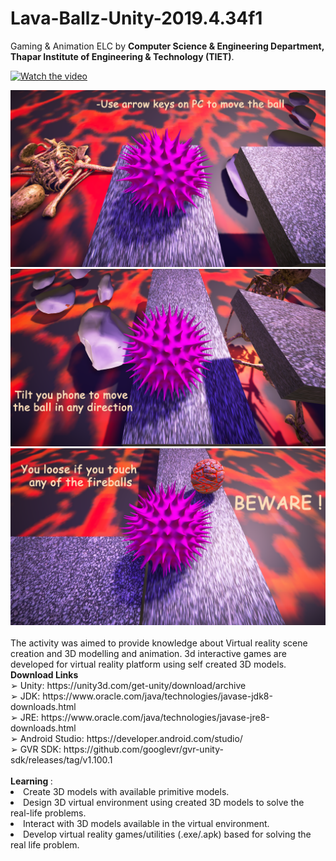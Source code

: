 # Lava-Ballz-Unity-2019.4.34f1
Gaming & Animation ELC by <b>Computer Science & Engineering Department, Thapar Institute of Engineering & Technology (TIET)</b>.

[![Watch the video](https://i.imgur.com/kHsEqq7.png)](https://youtu.be/8LFcDn1l1CM)


<img src="/Gameplay/Screenshot1.png">
<img src="/Gameplay/Screenshot2.png">
<img src="/Gameplay/Screenshot3.png">
<br>
<br>The activity was aimed to provide knowledge about Virtual reality scene creation and 3D modelling and animation. 3d interactive games are developed for virtual reality platform using self created 3D models.
<br>
<b>Download Links</b><br>
➢ Unity: https://unity3d.com/get-unity/download/archive <br>
➢ JDK: https://www.oracle.com/java/technologies/javase-jdk8-downloads.html <br>
➢ JRE: https://www.oracle.com/java/technologies/javase-jre8-downloads.html <br>
➢ Android Studio: https://developer.android.com/studio/ <br>
➢ GVR SDK: https://github.com/googlevr/gvr-unity-sdk/releases/tag/v1.100.1 <br>
<br>
<b>Learning </b>:
<li> Create 3D models with available primitive models.
<li> Design 3D virtual environment using created 3D models to solve the real-life problems.
<li> Interact with 3D models available in the virtual environment.
<li> Develop virtual reality games/utilities (.exe/.apk) based for solving the real life problem.
